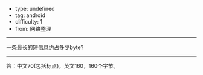 - type: undefined
- tag: android
- difficulty:  1
- from: 网络整理

--------

一条最长的短信息约占多少byte?

---------

答：中文70(包括标点)，英文160，160个字节。


